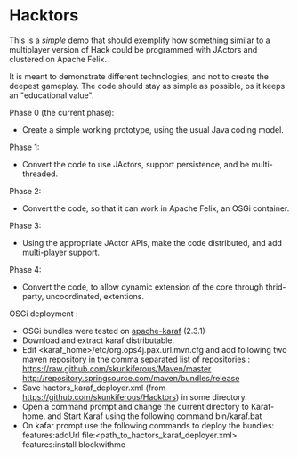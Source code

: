 Hacktors
========

This is a *simple* demo that should exemplify how something similar to a
multiplayer version of Hack could be programmed with JActors and clustered on
Apache Felix.

It is meant to demonstrate different technologies, and not to create the deepest gameplay.
The code should stay as simple as possible, os it keeps an "educational value".

Phase 0 (the current phase):

* Create a simple working prototype, using the usual Java coding model.

Phase 1:

* Convert the code to use JActors, support persistence,  and be multi-threaded.

Phase 2:

* Convert the code, so that it can work in Apache Felix, an OSGi container.

Phase 3:

* Using the appropriate JActor APIs, make the code distributed, and add multi-player support.

Phase 4:

* Convert the code, to allow dynamic extension of the core through thrid-party, uncoordinated, extentions.

OSGi deployment :
* OSGi bundles were tested on [apache-karaf](http://karaf.apache.org/) (2.3.1) 
* Download and extract karaf distributable.
* Edit <karaf_home>/etc/org.ops4j.pax.url.mvn.cfg and add following two maven repository in the comma separated list of repositories :
  https://raw.github.com/skunkiferous/Maven/master 
	http://repository.springsource.com/maven/bundles/release
* Save hactors_karaf_deployer.xml (from https://github.com/skunkiferous/Hacktors) in some directory.
* Open a command prompt and change the current directory to Karaf-home. and Start Karaf using the following command 
	bin/karaf.bat
* On kafar prompt use the following commands to deploy the bundles:
	features:addUrl file:<path_to_hactors_karaf_deployer.xml>
	features:install blockwithme
